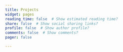 ```yaml
---
title: Projects
widget: pages
reading_time: false  # Show estimated reading time?
share: false  # Show social sharing links?
profile: false  # Show author profile?
comments: false  # Show comments?
pager: false

---
```

